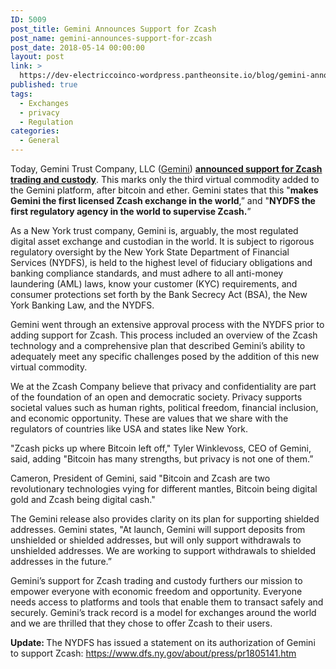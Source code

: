 ```yaml
---
ID: 5009
post_title: Gemini Announces Support for Zcash
post_name: gemini-announces-support-for-zcash
post_date: 2018-05-14 00:00:00
layout: post
link: >
  https://dev-electriccoinco-wordpress.pantheonsite.io/blog/gemini-announces-support-for-zcash/
published: true
tags:
  - Exchanges
  - privacy
  - Regulation
categories:
  - General
---
```

<p>Today, Gemini Trust Company, LLC (<a href="http://gemini.com">Gemini</a>) <a href="https://gemini.com/blog/gemini-is-now-the-worlds-first-licensed-zcash-exchange/"><b>announced support for Zcash trading and custody</b></a>. This marks only the third virtual commodity added to the Gemini platform, after bitcoin and ether. Gemini states that this "<strong>makes Gemini the first licensed Zcash exchange in the world</strong>,” and "<strong>NYDFS the first regulatory agency in the world to supervise Zcash.</strong>”</p>
<p>As a New York trust company, Gemini is, arguably, the most regulated digital asset exchange and custodian in the world. It is subject to rigorous regulatory oversight by the New York State Department of Financial Services (NYDFS), is held to the highest level of fiduciary obligations and banking compliance standards, and must adhere to all anti-money laundering (AML) laws, know your customer (KYC) requirements, and consumer protections set forth by the Bank Secrecy Act (BSA), the New York Banking Law, and the NYDFS.</p>
<p>Gemini went through an extensive approval process with the NYDFS prior to adding support for Zcash. This process included an overview of the Zcash technology and a comprehensive plan that described Gemini’s ability to adequately meet any specific challenges posed by the addition of this new virtual commodity.</p>
<p>We at the Zcash Company believe that privacy and confidentiality are part of the foundation of an open and democratic society. Privacy supports societal values such as human rights, political freedom, financial inclusion, and economic opportunity. These are values that we share with the regulators of countries like USA and states like New York.</p>
<p>"Zcash picks up where Bitcoin left off," Tyler Winklevoss, CEO of Gemini, said, adding "Bitcoin has many strengths, but privacy is not one of them.”</p>
<p>Cameron, President of Gemini, said "Bitcoin and Zcash are two revolutionary technologies vying for different mantles, Bitcoin being digital gold and Zcash being digital cash."</p>
<p>The Gemini release also provides clarity on its plan for supporting shielded addresses. Gemini states, "At launch, Gemini will support deposits from unshielded or shielded addresses, but will only support withdrawals to unshielded addresses. We are working to support withdrawals to shielded addresses in the future.”</p>
<p>Gemini’s support for Zcash trading and custody furthers our mission to empower everyone with economic freedom and opportunity. Everyone needs access to platforms and tools that enable them to transact safely and securely. Gemini’s track record is a model for exchanges around the world and we are thrilled that they chose to offer Zcash to their users.</p>
<p><strong>Update: </strong>The NYDFS has issued a statement on its authorization of Gemini to support Zcash: <a href="https://www.dfs.ny.gov/about/press/pr1805141.htm">https://www.dfs.ny.gov/about/press/pr1805141.htm</a></p>
